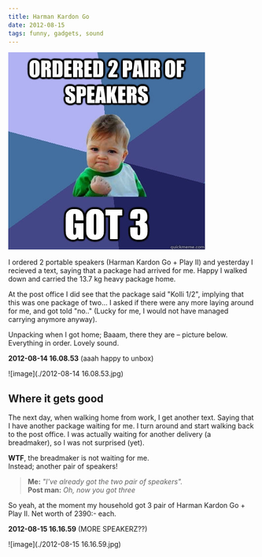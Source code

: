 ```yaml
---
title: Harman Kardon Go
date: 2012-08-15
tags: funny, gadgets, sound
---
```


![image](./succes-kid.jpeg)

I ordered 2 portable speakers (Harman Kardon Go + Play II) and yesterday I recieved a text, saying that a package had arrived for me. Happy I walked down and carried the 13.7 kg heavy package home.

At the post office I did see that the package said "Kolli 1/2", implying that this was one package of two… I asked if there were any more laying around for me, and got told "no.." (Lucky for me, I would not have managed carrying anymore anyway).

Unpacking when I got home; Baaam, there they are – picture below. Everything in order. Lovely sound.

**2012-08-14 16.08.53** (aaah happy to unbox)

![image](./2012-08-14 16.08.53.jpg)

## Where it gets good

The next day, when walking home from work, I get another text. Saying that I have another package waiting for me. I turn around and start walking back to the post office. I was actually waiting for another delivery (a breadmaker), so I was not surprised (yet).

**WTF**, the breadmaker is not waiting for me.  
Instead; another pair of speakers!

> **Me:** _"I've already got the two pair of speakers"._  
> **Post man:** _Oh, now you got three_

So yeah, at the moment my household got 3 pair of Harman Kardon Go + Play II. Net worth of 2390:- each.

**2012-08-15 16.16.59** (MORE SPEAKERZ??)

![image](./2012-08-15 16.16.59.jpg)
